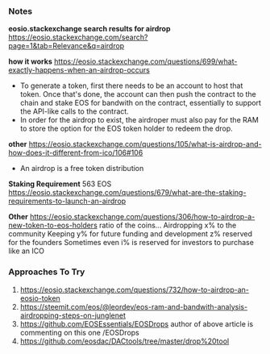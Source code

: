 ### Notes
**eosio.stackexchange search results for airdrop**
https://eosio.stackexchange.com/search?page=1&tab=Relevance&q=airdrop

**how it works**
https://eosio.stackexchange.com/questions/699/what-exactly-happens-when-an-airdrop-occurs
* To generate a token, first there needs to be an account to host that token. Once that's done, the account can then push the contract to the chain and stake EOS for bandwith on the contract, essentially to support the API-like calls to the contract.
* In order for the airdrop to exist, the airdroper must also pay for the RAM to store the option for the EOS token holder to redeem the drop.

**other**
https://eosio.stackexchange.com/questions/105/what-is-airdrop-and-how-does-it-different-from-ico/106#106
* An airdrop is a free token distribution

**Staking Requirement**
563 EOS
https://eosio.stackexchange.com/questions/679/what-are-the-staking-requirements-to-launch-an-airdrop

**Other**
https://eosio.stackexchange.com/questions/306/how-to-airdrop-a-new-token-to-eos-holders
ratio of the coins...
Airdropping x% to the community
Keeping y% for future funding and development
z% reserved for the founders
Sometimes even i% is reserved for investors to purchase like an ICO


### Approaches To Try
1. https://eosio.stackexchange.com/questions/732/how-to-airdrop-an-eosio-token
2. https://steemit.com/eos/@leordev/eos-ram-and-bandwith-analysis-airdropping-steps-on-junglenet
3. https://github.com/EOSEssentials/EOSDrops author of above article is commenting on this one /EOSDrops
4. https://github.com/eosdac/DACtools/tree/master/drop%20tool





